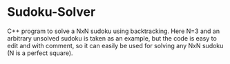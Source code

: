 # Sudoku-Solver
C++ program to solve a NxN sudoku using backtracking.
Here N=3 and an arbitrary unsolved sudoku is taken as an example, but the code is easy to edit and with comment, so it can easily be used for solving any NxN sudoku (N is a perfect square).

